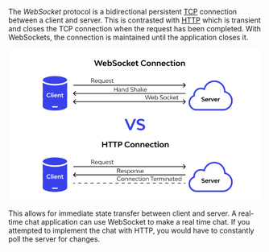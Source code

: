 
The *WebSocket* protocol is a bidirectional persistent [TCP](TCP.md) connection between a client and server. This is contrasted with [HTTP](HTTP.md) which is transient and closes the TCP connection when the request has been completed. With WebSockets, the connection is maintained until the application closes it.

![](../Attachments/Pasted%20image%2020230208004504.png)

This allows for immediate state transfer between client and server. A real-time chat application can use WebSocket to make a real time chat. If you attempted to implement the chat with HTTP, you would have to constantly poll the server for changes.